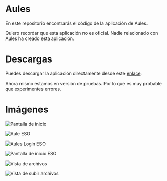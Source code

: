 # Aules

En este repositorio encontrarás el código de la aplicación de Aules.

Quiero recordar que esta aplicación no es oficial. Nadie relacionado con Aules ha creado esta aplicación.

# Descargas

Puedes descargar la aplicación directamente desde este [enlace](https://bit.ly/3Ghr0DJ).

Ahora mismo estamos en versión de pruebas. Por lo que es muy probable que experimentes errores.

# Imágenes

![Pantalla de inicio](https://user-images.githubusercontent.com/87150874/144893232-7f727a31-33a3-4a7f-b494-a53a731eb1f5.jpg)

  
![Aule ESO](https://user-images.githubusercontent.com/87150874/144893298-8218cb96-4f22-4390-9558-a44e43634631.jpg)


![Aules Login ESO](https://user-images.githubusercontent.com/87150874/144893352-dbeb9ac4-4956-4aa7-8287-a271954c9fdd.jpg)


![Pantalla de inicio ESO](https://user-images.githubusercontent.com/87150874/144893476-1808f1ce-9e3e-416d-960c-13beac5c7c2c.jpg)


![Vista de archivos](https://user-images.githubusercontent.com/87150874/144893537-685cedde-7488-45d3-b1c8-1c7af2e9d3a3.jpg)


![Vista de subir archivos](https://user-images.githubusercontent.com/87150874/144893595-3d51c508-f98a-4559-8303-3d9976fb1254.jpg)
